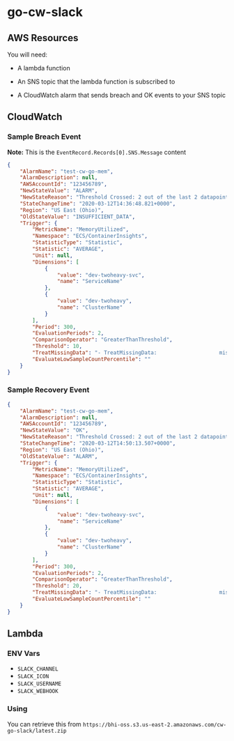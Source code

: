 # go-cw-slack

## AWS Resources

You will need:

- A lambda function

- An SNS topic that the lambda function is subscribed to

- A CloudWatch alarm that sends breach and OK events to your SNS topic

## CloudWatch

### Sample Breach Event

**Note:** This is the `EventRecord.Records[0].SNS.Message` content

```json
{
    "AlarmName": "test-cw-go-mem",
    "AlarmDescription": null,
    "AWSAccountId": "123456789",
    "NewStateValue": "ALARM",
    "NewStateReason": "Threshold Crossed: 2 out of the last 2 datapoints [14.0 (12/03/20 14:31:00), 14.0 (12/03/20 14:26:00)] were greater than the threshold (10.0) (minimum 2 datapoints for OK -> ALARM transition).",
    "StateChangeTime": "2020-03-12T14:36:48.821+0000",
    "Region": "US East (Ohio)",
    "OldStateValue": "INSUFFICIENT_DATA",
    "Trigger": {
        "MetricName": "MemoryUtilized",
        "Namespace": "ECS/ContainerInsights",
        "StatisticType": "Statistic",
        "Statistic": "AVERAGE",
        "Unit": null,
        "Dimensions": [
            {
                "value": "dev-twoheavy-svc",
                "name": "ServiceName"
            },
            {
                "value": "dev-twoheavy",
                "name": "ClusterName"
            }
        ],
        "Period": 300,
        "EvaluationPeriods": 2,
        "ComparisonOperator": "GreaterThanThreshold",
        "Threshold": 10,
        "TreatMissingData": "- TreatMissingData:                    missing",
        "EvaluateLowSampleCountPercentile": ""
    }
}
```

### Sample Recovery Event

```json
{
    "AlarmName": "test-cw-go-mem",
    "AlarmDescription": null,
    "AWSAccountId": "123456789",
    "NewStateValue": "OK",
    "NewStateReason": "Threshold Crossed: 2 out of the last 2 datapoints [14.0 (12/03/20 14:45:00), 14.0 (12/03/20 14:40:00)] were not greater than the threshold (20.0) (minimum 1 datapoint for ALARM -> OK transition).",
    "StateChangeTime": "2020-03-12T14:50:13.507+0000",
    "Region": "US East (Ohio)",
    "OldStateValue": "ALARM",
    "Trigger": {
        "MetricName": "MemoryUtilized",
        "Namespace": "ECS/ContainerInsights",
        "StatisticType": "Statistic",
        "Statistic": "AVERAGE",
        "Unit": null,
        "Dimensions": [
            {
                "value": "dev-twoheavy-svc",
                "name": "ServiceName"
            },
            {
                "value": "dev-twoheavy",
                "name": "ClusterName"
            }
        ],
        "Period": 300,
        "EvaluationPeriods": 2,
        "ComparisonOperator": "GreaterThanThreshold",
        "Threshold": 20,
        "TreatMissingData": "- TreatMissingData:                    missing",
        "EvaluateLowSampleCountPercentile": ""
    }
}
```

## Lambda

### ENV Vars

- `SLACK_CHANNEL`
- `SLACK_ICON`
- `SLACK_USERNAME`
- `SLACK_WEBHOOK`

### Using

You can retrieve this from `https://bhi-oss.s3.us-east-2.amazonaws.com/cw-go-slack/latest.zip`
